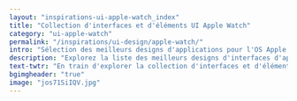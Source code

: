 ```yaml
---
layout: "inspirations-ui-apple-watch_index"
title: "Collection d'interfaces et d'éléments UI Apple Watch"
category: "ui-apple-watch"
permalink: "/inspirations/ui-design/apple-watch/"
intro: "Sélection des meilleurs designs d'applications pour l'OS Apple Watch. Cette liste a pour objectif de vous faire gagner du temps dans votre phase de bench. Les concepts d'interfaces trop éloignés des guidelines d'Apple ont été volontairement écartés. N'hésitez pas à partager vos découvertes et vos créations."
description: "Explorez la liste des meilleurs designs d'interfaces d'applications pour l'OS Apple Watch."
text-twtr: "En train d'explorer la collection d'interfaces et d'éléments UI Apple Watch du @MagDuWebdesign"
bgimgheader: "true"
image: "jos71SiIQV.jpg"
---
```

